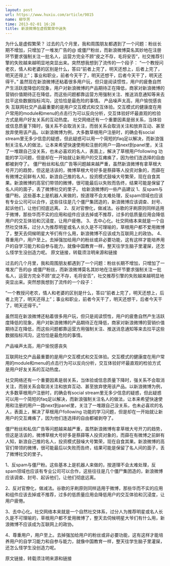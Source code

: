 ```yaml
---
layout: post
url: https://www.huxiu.com/article/9815
name: 柳华芳
time: 2013-02-01 16:28
title: 新浪微博在虚假繁荣中迷失
---
```

为什么是虚假繁荣？ 过去的几个月里，我和周围朋友都遇到了一个问题：粉丝长期不增加，只增加了一堆发广告的@ 或僵尸粉丝，而新浪微博莫名其妙地在注册环节要求强制关注一批名人，运营方完全不顾“皮之不存，毛将安否”，社交推荐引擎的失败越来越明显地突显出来。突然想我想到了流传的一个段子： “一个教授问老农，情人和老婆的区别是什么，答曰“前者上完了，明天还想上，后者上完了，明天还得上”；事业和职业，前者今天干了，明天还想干，后者今天干了，明天还得干。” 虽然现在新浪微博还粘着很多用户玩，但只是阅读惯性，用户的疲惫自然产生活跃度降低的现象，用户对新浪微博的产品期待正在降低，商家对新浪微博的营销价值期待正在降低，而这些问题都靠运营方用强制关注、推送消息通知等来去拉平这些数据指标鸿沟，这恰恰是最危险的事情。 产品噪声太高，用户愉悦感丧失 互联网社交产品最重要的是用户交互模式和交互体验。交互模式的健康度在用户常用的module和menu的点击行为可以反向分析，交互体验好坏最直观的检验方式是用户好友关系的互动热度。 社交网络还有一个重要因素是弱关系，当体验或信息质量下降时，强关系不会取消关注，而弱关系会取消关注和放弃互动、甚至放弃使用该产品。以新浪微博为例，大多数草根用户注册时，的确会有social stream里无多少信息的疑惑，但此疑惑可以用一个简短的faq足以解决，而新浪强制关注名人的做法，让本来希望快速使用和注册的用户一路next到panel里，关注了一堆跟自己没关系，也未必喜欢的名人，表面上，解决了草根用户following 功能的学习问题，但是却在一开始就让新用户的交互瘫痪了，因为他们连选择的自由都被剥夺了。 僵尸粉丝和私信广告等问题越来越严重，虽然新浪微博有拿草根大号开刀的趋势，但这是活该的，微博草根大号好多是蔡薛等人投资对象的，而薛在有微博之前鲜有人知，新浪自己推的名人，投资模式鼓噪大号繁荣，现在自食其果。新浪微博的高官们带领的微博，很可能最后以失败而告终，结果可能是保留了名人间的面子，丢了微博社交的里子。 给新浪微博的一些产品建议 1、反spam与僵尸粉。这些基本上是机器人来做的，按道理不会太难处理，反spam领域也应该有专业公司可以合作，这些往往是几个僵尸集团造的，新浪微博应该调查、封号、起诉他们，让他们彻底远离。 2、反对官僚化，做减法。谷歌的牙刷原则同样适用于微博，那些华而不实的应用和组件应该去掉或不推荐，过多的低质量应用会降低用户的交互体验和沉浸度，让用户疲倦。 3、去中心化。社交网络本来就是一个自然社交体系，过分人为推荐明星或名人长久是不可理喻的，草根用户都不爱用微博了，整天去伺候明星大爷们有什么用，新浪微博不应该成为互联网上的政协。 4、尊重用户，用户至上。去掉强加给用户的粉丝或非必要功能，这有这样才能培养用户的自学习能力和自参与能力，就像中国教育一样，整天往学生脑子里灌屎，还怎么怪学生没创造力呢。 原文链接，转载须注明来源和链接

过去的几个月里，我和周围朋友都遇到了一个问题：粉丝长期不增加，只增加了一堆发广告的@ 或僵尸粉丝，而新浪微博莫名其妙地在注册环节要求强制关注一批名人，运营方完全不顾“皮之不存，毛将安否”，社交推荐引擎的失败越来越明显地突显出来。突然想我想到了流传的一个段子：

“一个教授问老农，情人和老婆的区别是什么，答曰“前者上完了，明天还想上，后者上完了，明天还得上”；事业和职业，前者今天干了，明天还想干，后者今天干了，明天还得干。”

虽然现在新浪微博还粘着很多用户玩，但只是阅读惯性，用户的疲惫自然产生活跃度降低的现象，用户对新浪微博的产品期待正在降低，商家对新浪微博的营销价值期待正在降低，而这些问题都靠运营方用强制关注、推送消息通知等来去拉平这些数据指标鸿沟，这恰恰是最危险的事情。

产品噪声太高，用户愉悦感丧失

互联网社交产品最重要的是用户交互模式和交互体验。交互模式的健康度在用户常用的module和menu的点击行为可以反向分析，交互体验好坏最直观的检验方式是用户好友关系的互动热度。

社交网络还有一个重要因素是弱关系，当体验或信息质量下降时，强关系不会取消关注，而弱关系会取消关注和放弃互动、甚至放弃使用该产品。以新浪微博为例，大多数草根用户注册时，的确会有social stream里无多少信息的疑惑，但此疑惑可以用一个简短的faq足以解决，而新浪强制关注名人的做法，让本来希望快速使用和注册的用户一路next到panel里，关注了一堆跟自己没关系，也未必喜欢的名人，表面上，解决了草根用户following 功能的学习问题，但是却在一开始就让新用户的交互瘫痪了，因为他们连选择的自由都被剥夺了。

僵尸粉丝和私信广告等问题越来越严重，虽然新浪微博有拿草根大号开刀的趋势，但这是活该的，微博草根大号好多是蔡薛等人投资对象的，而薛在有微博之前鲜有人知，新浪自己推的名人，投资模式鼓噪大号繁荣，现在自食其果。新浪微博的高官们带领的微博，很可能最后以失败而告终，结果可能是保留了名人间的面子，丢了微博社交的里子。

1、反spam与僵尸粉。这些基本上是机器人来做的，按道理不会太难处理，反spam领域也应该有专业公司可以合作，这些往往是几个僵尸集团造的，新浪微博应该调查、封号、起诉他们，让他们彻底远离。

2、反对官僚化，做减法。谷歌的牙刷原则同样适用于微博，那些华而不实的应用和组件应该去掉或不推荐，过多的低质量应用会降低用户的交互体验和沉浸度，让用户疲倦。

3、去中心化。社交网络本来就是一个自然社交体系，过分人为推荐明星或名人长久是不可理喻的，草根用户都不爱用微博了，整天去伺候明星大爷们有什么用，新浪微博不应该成为互联网上的政协。

4、尊重用户，用户至上。去掉强加给用户的粉丝或非必要功能，这有这样才能培养用户的自学习能力和自参与能力，就像中国教育一样，整天往学生脑子里灌屎，还怎么怪学生没创造力呢。

原文链接，转载须注明来源和链接

